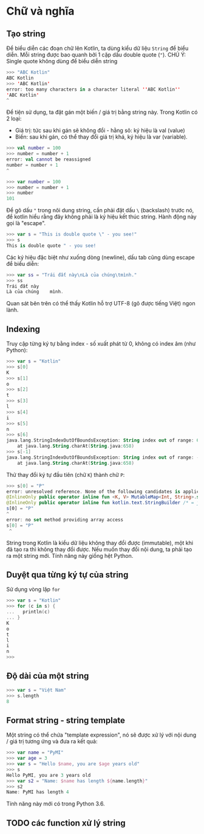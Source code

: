 # Chữ và nghĩa

## Tạo string

Để biểu diễn các đoạn chữ lên Kotlin, ta dùng kiểu dữ liệu `String` để biểu diễn. Mỗi string được bao quanh bởi 1 cặp dấu double quote (`"`). CHÚ Ý: Single quote không dùng để biểu diễn string

```kotlin
>>> "ABC Kotlin"
ABC Kotlin
>>> 'ABC Kotlin'
error: too many characters in a character literal ''ABC Kotlin''
'ABC Kotlin'
^
```

Để tiện sử dụng, ta đặt gán một biến / giá trị bằng string này. Trong Kotlin có 2 loại:
- Giá trị: tức sau khi gán sẽ không đổi - hằng sô: ký hiệu là val (value)
- Biến: sau khi gán, có thể thay đổi giá trị khá, ký hiệu là var (variable).

```kotlin
>>> val number = 100
>>> number = number + 1
error: val cannot be reassigned
number = number + 1
^

>>> var number = 100
>>> number = number + 1
>>> number
101

```

Để gõ dấu `"` trong nôi dung string, cần phải đặt dấu `\` (backslash) trước nó, để kotlin hiểu rằng đây không phải là ký hiệu kết thúc string. Hành động này gọi là "escape".

```kotlin
>>> var s = "This is double quote \" - you see!"
>>> s
This is double quote " - you see!

```

Các ký hiệu đặc biệt như xuống dòng (newline), dấu tab cũng dùng escape để biểu diễn:

```kotlin
>>> var ss = "Trái đất này\nLà của chúng\tmình."
>>> ss
Trái đất này
Là của chúng	mình.

```

Quan sát bên trên có thể thấy Kotlin hỗ trợ UTF-8 (gõ được tiếng Việt) ngon lành.


## Indexing

Truy cập từng ký tự bằng index - số xuất phát từ 0, không có index âm (như Python):

```kotlin
>>> var s = "Kotlin"
>>> s[0]
K
>>> s[1]
o
>>> s[2]
t
>>> s[3]
l
>>> s[4]
i
>>> s[5]
n
>>> s[6]
java.lang.StringIndexOutOfBoundsException: String index out of range: 6
	at java.lang.String.charAt(String.java:658)
>>> s[-1]
java.lang.StringIndexOutOfBoundsException: String index out of range: -1
	at java.lang.String.charAt(String.java:658)
```

Thử thay đổi ký tự đầu tiên (chữ `K`) thành chữ `P`:

```kotlin
>>> s[0] = "P"
error: unresolved reference. None of the following candidates is applicable because of receiver type mismatch:
@InlineOnly public operator inline fun <K, V> MutableMap<Int, String>.set(key: Int, value: String): Unit defined in kotlin.collections
@InlineOnly public operator inline fun kotlin.text.StringBuilder /* = java.lang.StringBuilder */.set(index: Int, value: Char): Unit defined in kotlin.text
s[0] = "P"
^
error: no set method providing array access
s[0] = "P"
 ^

```

String trong Kotlin là kiểu dữ liệu không thay đổi được (immutable), một khi đã tạo ra thì không thay đổi được. Nếu muốn thay đổi nội dung, ta phải tạo ra một string mới.
Tính năng này giống hệt Python.

## Duyệt qua từng ký tự của string
Sử dụng vòng lặp `for`

```kotlin
>>> var s = "Kotlin"
>>> for (c in s) {
...   println(c)
... }
K
o
t
l
i
n
>>>
```

## Độ dài của một string

```kotlin
>>> var s = "Việt Nam"
>>> s.length
8
```

## Format string - string template
Một string có thể chứa "template expression", nó sẽ được xử lý với nội dung / giá trị tương ứng và đưa ra kết quả:


```kotlin
>>> var name = "PyMI"
>>> var age = 3
>>> var s = "Hello $name, you are $age years old"
>>> s
Hello PyMI, you are 3 years old
>>> var s2 = "Name: $name has length ${name.length}"
>>> s2
Name: PyMI has length 4
```

Tính năng này mới có trong Python 3.6.

## TODO các function xử lý string
